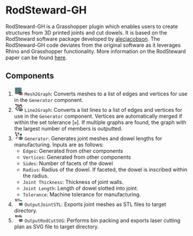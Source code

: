 # RodSteward-GH

RodSteward-GH is a Grasshopper plugin which enables users to create structures from 3D printed joints and cut dowels. It is based on the RodSteward software package developed by [alecjacobson](https://github.com/alecjacobson/). The RodSteward-GH code deviates from the original software as it leverages Rhino and Grasshopper functionality. More information on the RodSteward paper can be found [here](http://www.dgp.toronto.edu/projects/rodsteward/).


## Components
1. ![](https://raw.githubusercontent.com/mishaelnuh/RodSteward-GH/master/icons/mesh.png) `Mesh2Graph`: Converts meshes to a list of edges and vertices for use in the `Generator` component.
2. ![](https://raw.githubusercontent.com/mishaelnuh/RodSteward-GH/master/icons/lines.png) `Line2Graph`: Converts a list lines to a list of edges and vertices for use in the `Generator` component. Vertices are automatically merged if within the set tolerance [`e`]. If multiple graphs are found, the graph with the largest number of members is outputted.
3. ![](https://raw.githubusercontent.com/mishaelnuh/RodSteward-GH/master/icons/generator.png) `Generator`: Generates joint meshes and dowel lengths for manufacturing. Inputs are as follows:
    - `Edges`: Generated from other components
    - `Vertices`: Generated from other components
    - `Sides`: Number of facets of the dowel
    - `Radius`: Radius of the dowel. If faceted, the dowel is inscribed within the radius.
    - `Joint Thickness`: Thickness of joint walls.
    - `Joint Length`: Length of dowel slotted into joint.
    - `Tolerance`: Machine tolerance for manufacturing.
4. ![](https://raw.githubusercontent.com/mishaelnuh/RodSteward-GH/master/icons/stl.png) `OutputJointSTL`: Exports joint meshes as STL files to target directory.
5. ![](https://raw.githubusercontent.com/mishaelnuh/RodSteward-GH/master/icons/svg.png) `OutputRodCutSVG`: Performs bin packing and exports laser cutting plan as SVG file to target directory.
